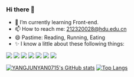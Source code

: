 ### Hi there 👋

- 🌱 I’m currently learning Front-end.
- 📫 How to reach me: 212320028@hdu.edu.cn
- 😄 Pastime: Reading, Running, Eating
- ✨ I know a little about these following things:

![](https://img.shields.io/badge/JavaScript-gray?style=flat&logo=javascript)
![](https://img.shields.io/badge/Vue.js-gray?style=flat&logo=vue.js)
![](https://img.shields.io/badge/Python-gray?style=flat&logo=python)
![](https://img.shields.io/badge/Java-gray?style=flat&logo=java)
![](https://img.shields.io/badge/Pytorch-gray?style=flat&logo=pytorch)
![](https://img.shields.io/badge/Git-gray?style=flat&logo=git)
![](https://img.shields.io/badge/Docker-gray?style=flat&logo=docker)
<!-- ![](https://img.shields.io/badge/Redis-gray?style=flat&logo=redis) -->
<!-- ![](https://img.shields.io/badge/SpringBoot-gray?style=flat&logo=springboot) -->

[![YANGJUNYAN0715's GitHub stats](https://github-readme-stats.vercel.app/api?username=YANGJUNYAN0715&show_icons=true&theme=tokyonight&bg_color=0,1a1b27,282f82)](https://github.com/anuraghazra/github-readme-stats)
[![Top Langs](https://github-readme-stats.vercel.app/api/top-langs/?username=YANGJUNYAN0715&layout=compact&title_color=007bff&text_color=e7e7e7&icon_color=007bff&bg_color=171c28)](https://github.com/YANGJUNYAN0715/github-readme-stats)


